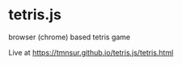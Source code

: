 # tetris.js
browser (chrome) based tetris game

Live at https://tmnsur.github.io/tetris.js/tetris.html
